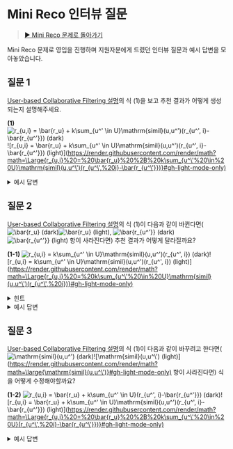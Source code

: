 # Mini Reco 인터뷰 질문

> [▶︎ Mini Reco 문제로 돌아가기](README.md)

Mini Reco 문제로 영입을 진행하며 지원자분에게 드렸던 인터뷰 질문과 예시 답변을 모아놓았습니다.

## 질문 1

[User-based Collaborative Filtering 설명](https://github.com/kakao/recoteam/blob/master/programming_assignments/mini_reco/README.md#user-based-collaborative-filtering)의 식 (1)을 보고 추천 결과가 어떻게 생성되는지 설명해주세요.

**(1)** ![r_{u,i} = \bar{r_u} + k\sum_{u^\' \in U}\mathrm{simil}(u,u^\')(r_{u^\', i}-\bar{r_{u^\'}}) (dark)](https://render.githubusercontent.com/render/math?math=\color{white}\Large{r_{u,i}%20=%20\bar{r_u}%20%2B%20k\sum_{u^\'%20\in%20U}\mathrm{simil}(u,u^\')(r_{u^\',%20i}-\bar{r_{u^\'}})}#gh-dark-mode-only)![r_{u,i} = \bar{r_u} + k\sum_{u^\' \in U}\mathrm{simil}(u,u^\')(r_{u^\', i}-\bar{r_{u^\'}}) (light)](https://render.githubusercontent.com/render/math?math=\Large{r_{u,i}%20=%20\bar{r_u}%20%2B%20k\sum_{u^\'%20\in%20U}\mathrm{simil}(u,u^\')(r_{u^\',%20i}-\bar{r_{u^\'}})}#gh-light-mode-only)

<details>
<summary>예시 답변</summary>

- 유저의 특정 아이템에 대한 예측 평점은 아래 두 항을 더해서 구한다.
  - 우변 첫번째 항은 해당 유저의 평점 평균을 의미하고,
  - 우변 두번째 항은 유사 이웃들의 평점 편차의 가중 평균을 의미한다.

</details>

## 질문 2

[User-based Collaborative Filtering 설명](https://github.com/kakao/recoteam/blob/master/programming_assignments/mini_reco/README.md#user-based-collaborative-filtering)의 식 (1)이 다음과 같이 바뀐다면(![\bar{r_u} (dark)](https://render.githubusercontent.com/render/math?math=\color{white}\large{\bar{r_u}}#gh-dark-mode-only)![\bar{r_u} (light)](https://render.githubusercontent.com/render/math?math=\large{\bar{r_u}}#gh-light-mode-only), ![\bar{r_{u^\'}} (dark)](https://render.githubusercontent.com/render/math?math=\color{white}\large{\bar{r_{u^\'}}}#gh-dark-mode-only)![\bar{r_{u^\'}} (light)](https://render.githubusercontent.com/render/math?math=\large{\bar{r_{u^\'}}}#gh-light-mode-only) 항이 사라진다면) 추천 결과가 어떻게 달라질까요?

**(1-1)** ![r_{u,i} = k\sum_{u^\' \in U}\mathrm{simil}(u,u^\')(r_{u^\', i}) (dark)](https://render.githubusercontent.com/render/math?math=\color{white}\Large{r_{u,i}%20=%20k\sum_{u^\'%20\in%20U}\mathrm{simil}(u,u^\')(r_{u^\',%20i})}#gh-dark-mode-only)![r_{u,i} = k\sum_{u^\' \in U}\mathrm{simil}(u,u^\')(r_{u^\', i}) (light)](https://render.githubusercontent.com/render/math?math=\Large{r_{u,i}%20=%20k\sum_{u^\'%20\in%20U}\mathrm{simil}(u,u^\')(r_{u^\',%20i})}#gh-light-mode-only)

<details>
<summary>힌트</summary>

- 만약 특정 유저의 점수가 굉장히 짠 편이라면(모든 아이템에 대해서 낮은 점수를 부여한다면) 어떤 상황이 발생할까요?

</details>

<details>
<summary>예시 답변</summary>

- 식 (1)에서 (1-1)로 바뀌는 것은 bias 텀 없이 이웃들의 평점 평균으로만 해당 유저의 평점을 계산하는 것을 의미한다.
- 하지만 유저의 평점 bias가 서로 다르고 그 점이 반영되지 않는다면, 제대로 된 추천 결과(예상 평점)가 계산되지 않을 수 있다.

(극단적으로) 예를 들면, 유저 A의 평점 평균은 2점이고 유저 A의 최근접 이웃들의 평점 평균은 4.5점인 상황을 가정해보자. 유저 A의 최근접 이웃들이 특정 아이템 B에 대해서 평균 3점 정도의 평가를 내렸다고 할 때, (bias를 반영하지 않는 식 (1-1)의 경우) 최근접 이웃들의 기준으로 보았을 때 아이템 B는 비추천할만한 아이템이지만 유저 A의 평점 평균과 비교해보았을때는 추천 작품이 될 수 있다. 따라서 각 유저의 평점 bias를 반영하여 추천 결과(예상 평점)를 계산하는 것이 더 좋은 결과를 낼 수 있을 것이다.

</details>

## 질문 3

[User-based Collaborative Filtering 설명](https://github.com/kakao/recoteam/blob/master/programming_assignments/mini_reco/README.md#user-based-collaborative-filtering)의 식 (1)이 다음과 같이 바꾸려고 한다면(![\mathrm{simil}(u,u^\') (dark)](https://render.githubusercontent.com/render/math?math=\color{white}\large{\mathrm{simil}(u,u^\')}#gh-dark-mode-only)![\mathrm{simil}(u,u^\') (light)](https://render.githubusercontent.com/render/math?math=\large{\mathrm{simil}(u,u^\')}#gh-light-mode-only) 항이 사라진다면) 식을 어떻게 수정해야할까요?

**(1-2)** ![r_{u,i} = \bar{r_u} + k\sum_{u^\' \in U}(r_{u^\', i}-\bar{r_{u^\'}}) (dark)](https://render.githubusercontent.com/render/math?math=\color{white}\Large{r_{u,i}%20=%20\bar{r_u}%20%2B%20k\sum_{u^\'%20\in%20U}(r_{u^\',%20i}-\bar{r_{u^\'}})}#gh-dark-mode-only)![r_{u,i} = \bar{r_u} + k\sum_{u^\' \in U}\mathrm{simil}(u,u^\')(r_{u^\', i}-\bar{r_{u^\'}}) (light)](https://render.githubusercontent.com/render/math?math=\Large{r_{u,i}%20=%20\bar{r_u}%20%2B%20k\sum_{u^\'%20\in%20U}(r_{u^\',%20i}-\bar{r_{u^\'}})}#gh-light-mode-only)

<details>
<summary>예시 답변</summary>

- 식 (1)에서 우변의 마지막 항은 최근접 이웃이 해당 아이템에 매긴 평점의 가중 평균이었으나, 식 (1-2)에서는 가중 평균이 아닌 산술 평균으로 변경하려는 것으로 볼 수 있다.
- 따라서 ![k=\frac{1}{|U|} (dark)](https://render.githubusercontent.com/render/math?math=\color{white}\Large{k=\frac{1}{|U|}}#gh-dark-mode-only)![k=\frac{1}{|U|} (light)](https://render.githubusercontent.com/render/math?math=\Large{k=\frac{1}{|U|}}#gh-light-mode-only)로 수정하면 최근접 이웃의 평점의 산술 평균으로 계산한 추천 결과(예상 평점)를 얻을 수 있을 것이다.

</details>
